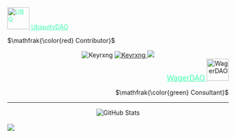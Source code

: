 <div>
  <div align="left">
    <a href="https://github.com/ubiquity" style="color: #3fae" target="_blank">
    <img src="https://avatars.githubusercontent.com/u/76412717?s=200&v=4" alt="UBQ" width="50px"/>
      UbiquityDAO
    </a>
    <p align="left">
      $\mathfrak{\color{red} Contributor}$
    </p>
  </div>

  <div align="center">
    <img src="https://komarev.com/ghpvc/?username=Keyrxng&color=blueviolet&style=flat-square" alt="Keyrxng" />
    <a href="https://github.com/Keyrxng" target="_blank">
    <img src="https://img.shields.io/github/followers/Keyrxng?color=blueviolet&label=Follow%20My%20GitHub&logo=github&style=flat-square" alt="Keyrxng" />
    </a>
    <a href="https://twitter.com/intent/follow?screen_name=Keyrxng" target="_blank">
    <img src="https://img.shields.io/twitter/follow/Keyrxng?color=blueviolet&label=Follow%20My%20Twitter&logo=twitter&style=flat-square">
    </a>
  </div>
  
  <div align="right">
    <a href="https://github.com/WagerDAO-Official" style="color: #3fae" target="_blank">
      <big>WagerDAO</big>
    </a>
    <img src="https://avatars.githubusercontent.com/u/125381663?s=200&v=4" alt="WagerDAO" width="50px">
    <p align="right">
      $\mathfrak{\color{green} Consultant}$
    </p>
  </div>
  
</div>
<hr/>

<div align="center">
  <img src="https://github-readme-stats.vercel.app/api?username=keyrxng&show_icons=true&theme=dark" alt="GitHub Stats" />
</div>
<br/>

  <div>
  <img align="center" src="https://github-profile-trophy.vercel.app/?username=keyrxng&theme=darkhub&column=-1&margin-w=15&show_icons=true&rank_icon=github">
  </div>
  <br/>
</div>
